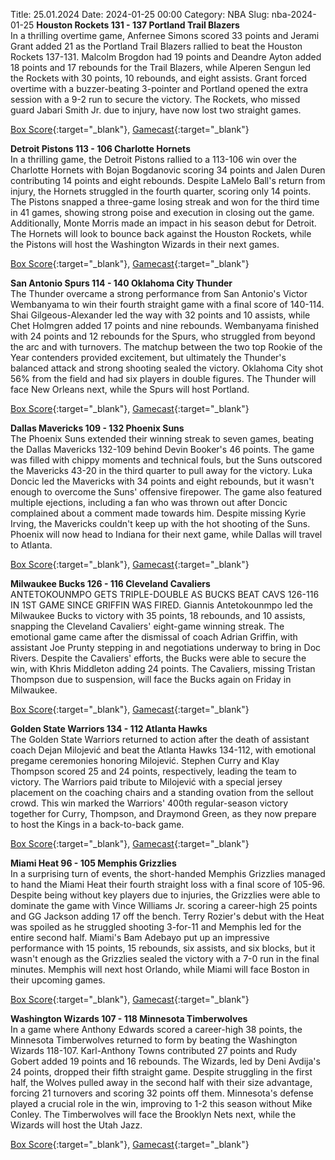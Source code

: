 Title: 25.01.2024
Date: 2024-01-25 00:00
Category: NBA 
Slug: nba-2024-01-25 
**Houston Rockets 131 - 137 Portland Trail Blazers**  
In a thrilling overtime game, Anfernee Simons scored 33 points and Jerami Grant added 21 as the Portland Trail Blazers rallied to beat the Houston Rockets 137-131. Malcolm Brogdon had 19 points and Deandre Ayton added 18 points and 17 rebounds for the Trail Blazers, while Alperen Sengun led the Rockets with 30 points, 10 rebounds, and eight assists. Grant forced overtime with a buzzer-beating 3-pointer and Portland opened the extra session with a 9-2 run to secure the victory. The Rockets, who missed guard Jabari Smith Jr. due to injury, have now lost two straight games. 

[Box Score](https://www.nba.com/game/por-vs-hou-0022300623/box-score){:target="_blank"}, [Gamecast](https://www.nba.com/game/por-vs-hou-0022300623){:target="_blank"}<br>

**Detroit Pistons 113 - 106 Charlotte Hornets**  
In a thrilling game, the Detroit Pistons rallied to a 113-106 win over the Charlotte Hornets with Bojan Bogdanovic scoring 34 points and Jalen Duren contributing 14 points and eight rebounds. Despite LaMelo Ball's return from injury, the Hornets struggled in the fourth quarter, scoring only 14 points. The Pistons snapped a three-game losing streak and won for the third time in 41 games, showing strong poise and execution in closing out the game. Additionally, Monte Morris made an impact in his season debut for Detroit. The Hornets will look to bounce back against the Houston Rockets, while the Pistons will host the Washington Wizards in their next games. 

[Box Score](https://www.nba.com/game/cha-vs-det-0022300619/box-score){:target="_blank"}, [Gamecast](https://www.nba.com/game/cha-vs-det-0022300619){:target="_blank"}<br>

**San Antonio Spurs 114 - 140 Oklahoma City Thunder**  
The Thunder overcame a strong performance from San Antonio's Victor Wembanyama to win their fourth straight game with a final score of 140-114. Shai Gilgeous-Alexander led the way with 32 points and 10 assists, while Chet Holmgren added 17 points and nine rebounds. Wembanyama finished with 24 points and 12 rebounds for the Spurs, who struggled from beyond the arc and with turnovers. The matchup between the two top Rookie of the Year contenders provided excitement, but ultimately the Thunder's balanced attack and strong shooting sealed the victory. Oklahoma City shot 56% from the field and had six players in double figures. The Thunder will face New Orleans next, while the Spurs will host Portland. 

[Box Score](https://www.nba.com/game/okc-vs-sas-0022300622/box-score){:target="_blank"}, [Gamecast](https://www.nba.com/game/okc-vs-sas-0022300622){:target="_blank"}<br>

**Dallas Mavericks 109 - 132 Phoenix Suns**  
The Phoenix Suns extended their winning streak to seven games, beating the Dallas Mavericks 132-109 behind Devin Booker's 46 points. The game was filled with chippy moments and technical fouls, but the Suns outscored the Mavericks 43-20 in the third quarter to pull away for the victory. Luka Doncic led the Mavericks with 34 points and eight rebounds, but it wasn't enough to overcome the Suns' offensive firepower. The game also featured multiple ejections, including a fan who was thrown out after Doncic complained about a comment made towards him. Despite missing Kyrie Irving, the Mavericks couldn't keep up with the hot shooting of the Suns. Phoenix will now head to Indiana for their next game, while Dallas will travel to Atlanta. 

[Box Score](https://www.nba.com/game/phx-vs-dal-0022300625/box-score){:target="_blank"}, [Gamecast](https://www.nba.com/game/phx-vs-dal-0022300625){:target="_blank"}<br>

**Milwaukee Bucks 126 - 116 Cleveland Cavaliers**  
ANTETOKOUNMPO GETS TRIPLE-DOUBLE AS BUCKS BEAT CAVS 126-116 IN 1ST GAME SINCE GRIFFIN WAS FIRED. Giannis Antetokounmpo led the Milwaukee Bucks to victory with 35 points, 18 rebounds, and 10 assists, snapping the Cleveland Cavaliers' eight-game winning streak. The emotional game came after the dismissal of coach Adrian Griffin, with assistant Joe Prunty stepping in and negotiations underway to bring in Doc Rivers. Despite the Cavaliers' efforts, the Bucks were able to secure the win, with Khris Middleton adding 24 points. The Cavaliers, missing Tristan Thompson due to suspension, will face the Bucks again on Friday in Milwaukee. 

[Box Score](https://www.nba.com/game/cle-vs-mil-0022300624/box-score){:target="_blank"}, [Gamecast](https://www.nba.com/game/cle-vs-mil-0022300624){:target="_blank"}<br>

**Golden State Warriors 134 - 112 Atlanta Hawks**  
The Golden State Warriors returned to action after the death of assistant coach Dejan Milojević and beat the Atlanta Hawks 134-112, with emotional pregame ceremonies honoring Milojević. Stephen Curry and Klay Thompson scored 25 and 24 points, respectively, leading the team to victory. The Warriors paid tribute to Milojević with a special jersey placement on the coaching chairs and a standing ovation from the sellout crowd. This win marked the Warriors' 400th regular-season victory together for Curry, Thompson, and Draymond Green, as they now prepare to host the Kings in a back-to-back game. 

[Box Score](https://www.nba.com/game/atl-vs-gsw-0022300626/box-score){:target="_blank"}, [Gamecast](https://www.nba.com/game/atl-vs-gsw-0022300626){:target="_blank"}<br>

**Miami Heat 96 - 105 Memphis Grizzlies**  
In a surprising turn of events, the short-handed Memphis Grizzlies managed to hand the Miami Heat their fourth straight loss with a final score of 105-96. Despite being without key players due to injuries, the Grizzlies were able to dominate the game with Vince Williams Jr. scoring a career-high 25 points and GG Jackson adding 17 off the bench. Terry Rozier's debut with the Heat was spoiled as he struggled shooting 3-for-11 and Memphis led for the entire second half. Miami's Bam Adebayo put up an impressive performance with 15 points, 15 rebounds, six assists, and six blocks, but it wasn't enough as the Grizzlies sealed the victory with a 7-0 run in the final minutes. Memphis will next host Orlando, while Miami will face Boston in their upcoming games. 

[Box Score](https://www.nba.com/game/mem-vs-mia-0022300621/box-score){:target="_blank"}, [Gamecast](https://www.nba.com/game/mem-vs-mia-0022300621){:target="_blank"}<br>

**Washington Wizards 107 - 118 Minnesota Timberwolves**  
In a game where Anthony Edwards scored a career-high 38 points, the Minnesota Timberwolves returned to form by beating the Washington Wizards 118-107. Karl-Anthony Towns contributed 27 points and Rudy Gobert added 19 points and 16 rebounds. The Wizards, led by Deni Avdija's 24 points, dropped their fifth straight game. Despite struggling in the first half, the Wolves pulled away in the second half with their size advantage, forcing 21 turnovers and scoring 32 points off them. Minnesota's defense played a crucial role in the win, improving to 1-2 this season without Mike Conley. The Timberwolves will face the Brooklyn Nets next, while the Wizards will host the Utah Jazz. 

[Box Score](https://www.nba.com/game/min-vs-was-0022300620/box-score){:target="_blank"}, [Gamecast](https://www.nba.com/game/min-vs-was-0022300620){:target="_blank"}<br>

